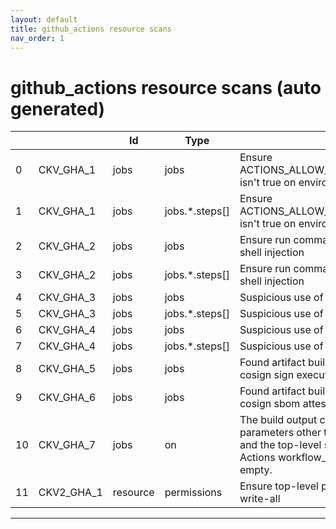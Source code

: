 ```yaml
---
layout: default
title: github_actions resource scans
nav_order: 1
---
```


# github_actions resource scans (auto generated)

|    |            | Id       | Type           | Entity                                                                                                                                                                            | Policy         | IaC                                                                                                                 |
|----|------------|----------|----------------|-----------------------------------------------------------------------------------------------------------------------------------------------------------------------------------|----------------|---------------------------------------------------------------------------------------------------------------------|
|  0 | CKV_GHA_1  | jobs     | jobs           | Ensure ACTIONS_ALLOW_UNSECURE_COMMANDS isn't true on environment variables                                                                                                        | github_actions | https://github.com/bridgecrewio/checkov/tree/master/checkov/github_actions/checks/job/AllowUnsecureCommandsOnJob.py |
|  1 | CKV_GHA_1  | jobs     | jobs.*.steps[] | Ensure ACTIONS_ALLOW_UNSECURE_COMMANDS isn't true on environment variables                                                                                                        | github_actions | https://github.com/bridgecrewio/checkov/tree/master/checkov/github_actions/checks/job/AllowUnsecureCommandsOnJob.py |
|  2 | CKV_GHA_2  | jobs     | jobs           | Ensure run commands are not vulnerable to shell injection                                                                                                                         | github_actions | https://github.com/bridgecrewio/checkov/tree/master/checkov/github_actions/checks/job/ShellInjection.py             |
|  3 | CKV_GHA_2  | jobs     | jobs.*.steps[] | Ensure run commands are not vulnerable to shell injection                                                                                                                         | github_actions | https://github.com/bridgecrewio/checkov/tree/master/checkov/github_actions/checks/job/ShellInjection.py             |
|  4 | CKV_GHA_3  | jobs     | jobs           | Suspicious use of curl with secrets                                                                                                                                               | github_actions | https://github.com/bridgecrewio/checkov/tree/master/checkov/github_actions/checks/job/SuspectCurlInScript.py        |
|  5 | CKV_GHA_3  | jobs     | jobs.*.steps[] | Suspicious use of curl with secrets                                                                                                                                               | github_actions | https://github.com/bridgecrewio/checkov/tree/master/checkov/github_actions/checks/job/SuspectCurlInScript.py        |
|  6 | CKV_GHA_4  | jobs     | jobs           | Suspicious use of netcat with IP address                                                                                                                                          | github_actions | https://github.com/bridgecrewio/checkov/tree/master/checkov/github_actions/checks/job/ReverseShellNetcat.py         |
|  7 | CKV_GHA_4  | jobs     | jobs.*.steps[] | Suspicious use of netcat with IP address                                                                                                                                          | github_actions | https://github.com/bridgecrewio/checkov/tree/master/checkov/github_actions/checks/job/ReverseShellNetcat.py         |
|  8 | CKV_GHA_5  | jobs     | jobs           | Found artifact build without evidence of cosign sign execution in pipeline                                                                                                        | github_actions | https://github.com/bridgecrewio/checkov/tree/master/checkov/github_actions/checks/job/CosignArtifacts.py            |
|  9 | CKV_GHA_6  | jobs     | jobs           | Found artifact build without evidence of cosign sbom attestation in pipeline                                                                                                      | github_actions | https://github.com/bridgecrewio/checkov/tree/master/checkov/github_actions/checks/job/CosignSBOM.py                 |
| 10 | CKV_GHA_7  | jobs     | on             | The build output cannot be affected by user parameters other than the build entry point and the top-level source location. GitHub Actions workflow_dispatch inputs MUST be empty. | github_actions | https://github.com/bridgecrewio/checkov/tree/master/checkov/github_actions/checks/job/EmptyWorkflowDispatch.py      |
| 11 | CKV2_GHA_1 | resource | permissions    | Ensure top-level permissions are not set to write-all                                                                                                                             | github_actions | https://github.com/bridgecrewio/checkov/tree/master/checkov/common/graph/checks_infra/base_check.py                 |


---


